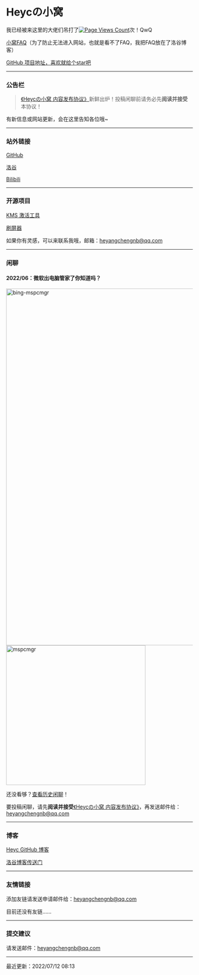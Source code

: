 # Heycの小窝

我已经被来这里的大佬们吊打了[![Page Views Count](https://badges.toozhao.com/badges/01G6WD3SSKEEV4H1S6CZDRH2MH/blue.svg)](https://badges.toozhao.com/stats/01G6WD3SSKEEV4H1S6CZDRH2MH "Get your own page views count badge on badges.toozhao.com")次！QwQ

[小窝FAQ](https://www.luogu.com.cn/blog/hyc-cpp/heyc-site-faq)（为了防止无法进入网站，也就是看不了FAQ，我把FAQ放在了洛谷博客）

[GitHub 项目地址，喜欢就给个star吧](https://github.com/hyc1230/hyc1230.github.io)

---
### 公告栏

> [《Heycの小窝 内容发布协议》](https://hyc1230.github.io/publish-EULA)新鲜出炉！投稿闲聊前请务必先**阅读并接受**本协议！

有新信息或网站更新，会在这里告知各位哦~

---
### 站外链接

[GitHub](https://github.com/hyc1230)

[洛谷](https://www.luogu.com.cn/user/532854)

[Bilibili](https://space.bilibili.com/1676242754)

---
### 开源项目

[KMS 激活工具](https://hyc1230.github.io/KMS-Activator/)

[刷屏器](https://hyc1230.github.io/screen-flooder/)

如果你有灵感，可以来联系我哦，邮箱：<heyangchengnb@qq.com>

---
### 闲聊

#### 2022/06：微软出电脑管家了你知道吗？
<img width="960" alt="bing-mspcmgr" src="https://user-images.githubusercontent.com/107044023/173166490-6c834072-05b0-484c-beb7-822bf3ca1d20.png">
<img width="376" alt="mspcmgr" src="https://user-images.githubusercontent.com/107044023/173166789-c941f311-3af0-4b4e-87a4-7ba50b9a5d7c.png">

还没看够？[查看历史闲聊](https://hyc1230.github.io/chat-history)！

要投稿闲聊，请先**阅读并接受**[《Heycの小窝 内容发布协议》](https://hyc1230.github.io/publish-EULA)，再发送邮件给：<heyangchengnb@qq.com>

---
### 博客

[Heyc GitHub 博客](https://hyc1230.github.io/blog/)

[洛谷博客传送门](https://www.luogu.com.cn/blog/hyc-cpp/)

---
### 友情链接

添加友链请发送申请邮件给：<heyangchengnb@qq.com>

目前还没有友链……

---
### 提交建议

请发送邮件：<heyangchengnb@qq.com>

---
最近更新：2022/07/12 08:13
